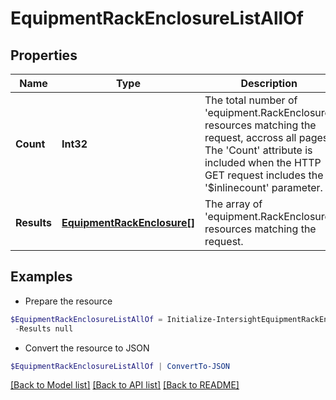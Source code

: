 # EquipmentRackEnclosureListAllOf
## Properties

Name | Type | Description | Notes
------------ | ------------- | ------------- | -------------
**Count** | **Int32** | The total number of &#39;equipment.RackEnclosure&#39; resources matching the request, accross all pages. The &#39;Count&#39; attribute is included when the HTTP GET request includes the &#39;$inlinecount&#39; parameter. | [optional] 
**Results** | [**EquipmentRackEnclosure[]**](EquipmentRackEnclosure.md) | The array of &#39;equipment.RackEnclosure&#39; resources matching the request. | [optional] 

## Examples

- Prepare the resource
```powershell
$EquipmentRackEnclosureListAllOf = Initialize-IntersightEquipmentRackEnclosureListAllOf  -Count null `
 -Results null
```

- Convert the resource to JSON
```powershell
$EquipmentRackEnclosureListAllOf | ConvertTo-JSON
```

[[Back to Model list]](../README.md#documentation-for-models) [[Back to API list]](../README.md#documentation-for-api-endpoints) [[Back to README]](../README.md)

